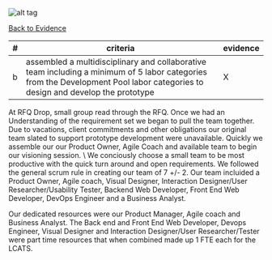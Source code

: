 ![alt tag](https://github.com/AccentureFed/process-documentation/raw/master/agile-process-photos/response-images/proposal-header.png)

[Back to Evidence](https://github.com/AccentureFed/18FRFQ-Response/blob/master/process-documentation/evidence/README.md)

|#|criteria|evidence|
|-------|---------------|------------------|
|b|assembled a multidisciplinary and collaborative team including a minimum of 5 labor categories from the Development Pool labor categories to design and develop the prototype| X |


At RFQ Drop, small group read through the RFQ. Once we had an Understanding of the requirement set we began to pull the team together. Due to vacations, client commitments and other obligations our original team slated to support prototype development were unavailable. Quickly we assemble our our Product Owner, Agile Coach and available team to begin our visioning session. \\
We conciously choose a small team to be most productive with the quick turn around and open requirements.  We followed the general scrum rule in creating our team of 7 +/- 2.  Our team incluided a Product Owner, Agile coach, Visual Designer, Interaction Designer/User Researcher/Usability Tester, Backend Web Developer, Front End Web Developer, DevOps Engineer and a Business Analyst.  

Our dedicated resources were our Product Manager, Agile coach and Business Analyst.  The Back end and Front End Web Developer, Devops Engineer, Visual Designer and Interaction Designer/User Researcher/Tester were part time resources that when combined made up 1 FTE each for the LCATS. 

